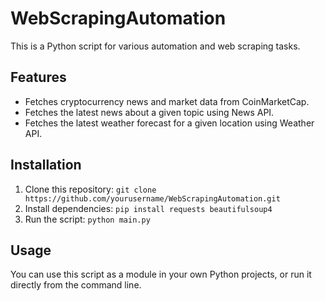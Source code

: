 # WebScrapingAutomation

This is a Python script for various automation and web scraping tasks.

## Features

- Fetches cryptocurrency news and market data from CoinMarketCap.
- Fetches the latest news about a given topic using News API.
- Fetches the latest weather forecast for a given location using Weather API.

## Installation

1. Clone this repository: `git clone https://github.com/yourusername/WebScrapingAutomation.git`
2. Install dependencies: `pip install requests beautifulsoup4`
3. Run the script: `python main.py`

## Usage

You can use this script as a module in your own Python projects, or run it directly from the command line.
